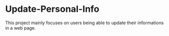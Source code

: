# Update-Personal-Info
This project mainly focuses on users being able to update their informations in a web page. 
